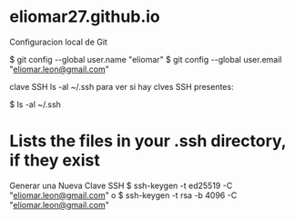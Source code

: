 # eliomar27.github.io

Configuracion local de Git 

$ git config --global user.name "eliomar"
$ git config --global user.email "eliomar.leon@gmail.com"

clave SSH 
ls -al ~/.ssh      para ver si hay clves SSH presentes:

$ ls -al ~/.ssh 
# Lists the files in your .ssh directory, if they exist

Generar una Nueva Clave SSH
$ ssh-keygen -t ed25519 -C "eliomar.leon@gmail.com"
o 
$ ssh-keygen -t rsa -b 4096 -C "eliomar.leon@gmail.com"
